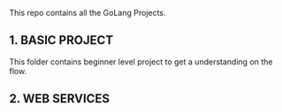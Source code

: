 This repo contains all the GoLang Projects.

## 1. BASIC PROJECT
This folder contains beginner level project to get a understanding on the flow.

## 2. WEB SERVICES
